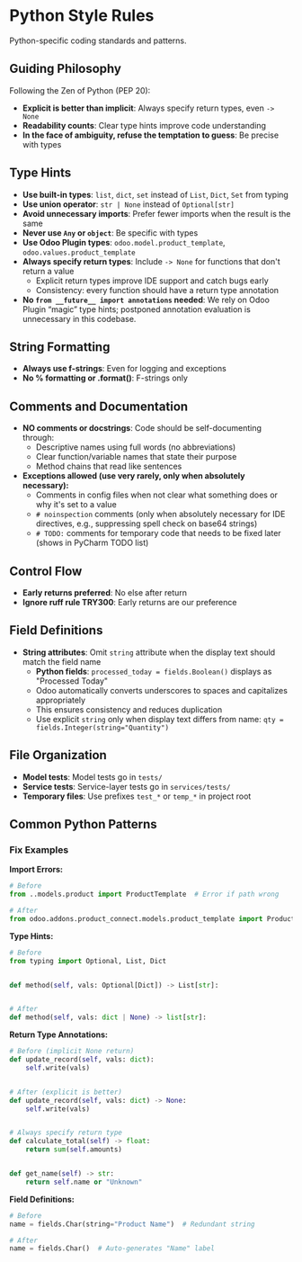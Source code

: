 # Python Style Rules

Python-specific coding standards and patterns.

## Guiding Philosophy

Following the Zen of Python (PEP 20):

- **Explicit is better than implicit**: Always specify return types, even `-> None`
- **Readability counts**: Clear type hints improve code understanding
- **In the face of ambiguity, refuse the temptation to guess**: Be precise with types

## Type Hints

- **Use built-in types**: `list`, `dict`, `set` instead of `List`, `Dict`, `Set` from typing
- **Use union operator**: `str | None` instead of `Optional[str]`
- **Avoid unnecessary imports**: Prefer fewer imports when the result is the same
- **Never use `Any` or `object`**: Be specific with types
- **Use Odoo Plugin types**: `odoo.model.product_template`, `odoo.values.product_template`
- **Always specify return types**: Include `-> None` for functions that don't return a value
    - Explicit return types improve IDE support and catch bugs early
    - Consistency: every function should have a return type annotation
- **No `from __future__ import annotations` needed**: We rely on Odoo Plugin “magic” type hints; postponed annotation
  evaluation is unnecessary in this codebase.

## String Formatting

- **Always use f-strings**: Even for logging and exceptions
- **No % formatting or .format()**: F-strings only

## Comments and Documentation

- **NO comments or docstrings**: Code should be self-documenting through:
    - Descriptive names using full words (no abbreviations)
    - Clear function/variable names that state their purpose
    - Method chains that read like sentences
- **Exceptions allowed (use very rarely, only when absolutely necessary):**
    - Comments in config files when not clear what something does or why it's set to a value
    - `# noinspection` comments (only when absolutely necessary for IDE directives, e.g., suppressing spell check on
      base64 strings)
    - `# TODO:` comments for temporary code that needs to be fixed later (shows in PyCharm TODO list)

## Control Flow

- **Early returns preferred**: No else after return
- **Ignore ruff rule TRY300**: Early returns are our preference

## Field Definitions

- **String attributes**: Omit `string` attribute when the display text should match the field name
    - **Python fields**: `processed_today = fields.Boolean()` displays as "Processed Today"
    - Odoo automatically converts underscores to spaces and capitalizes appropriately
    - This ensures consistency and reduces duplication
    - Use explicit `string` only when display text differs from name: `qty = fields.Integer(string="Quantity")`

## File Organization

- **Model tests**: Model tests go in `tests/`
- **Service tests**: Service-layer tests go in `services/tests/`
- **Temporary files**: Use prefixes `test_*` or `temp_*` in project root

## Common Python Patterns

### Fix Examples

**Import Errors:**

```python
# Before
from ..models.product import ProductTemplate  # Error if path wrong

# After  
from odoo.addons.product_connect.models.product_template import ProductTemplate
```

**Type Hints:**

```python
# Before
from typing import Optional, List, Dict


def method(self, vals: Optional[Dict]) -> List[str]:


# After
def method(self, vals: dict | None) -> list[str]:
```

**Return Type Annotations:**

```python
# Before (implicit None return)
def update_record(self, vals: dict):
    self.write(vals)


# After (explicit is better)
def update_record(self, vals: dict) -> None:
    self.write(vals)


# Always specify return type
def calculate_total(self) -> float:
    return sum(self.amounts)


def get_name(self) -> str:
    return self.name or "Unknown"
```

**Field Definitions:**

```python
# Before
name = fields.Char(string="Product Name")  # Redundant string

# After
name = fields.Char()  # Auto-generates "Name" label
```
